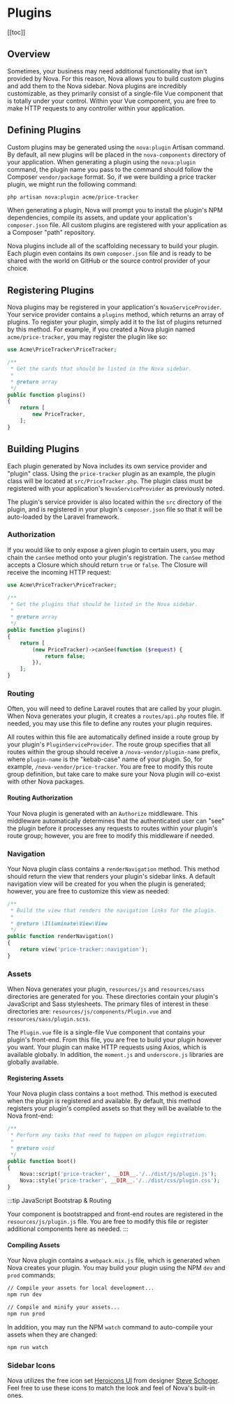 # Plugins

[[toc]]

## Overview

Sometimes, your business may need additional functionality that isn't provided by Nova. For this reason, Nova allows you to build custom plugins and add them to the Nova sidebar. Nova plugins are incredibly customizable, as they primarily consist of a single-file Vue component that is totally under your control. Within your Vue component, you are free to make HTTP requests to any controller within your application.

## Defining Plugins

Custom plugins may be generated using the `nova:plugin` Artisan command. By default, all new plugins will be placed in the `nova-components` directory of your application. When generating a plugin using the `nova:plugin` command, the plugin name you pass to the command should follow the Composer `vendor/package` format. So, if we were building a price tracker plugin, we might run the following command:

```bash
php artisan nova:plugin acme/price-tracker
```

When generating a plugin, Nova will prompt you to install the plugin's NPM dependencies, compile its assets, and update your application's `composer.json` file. All custom plugins are registered with your application as a Composer "path" repository.

Nova plugins include all of the scaffolding necessary to build your plugin. Each plugin even contains its own `composer.json` file and is ready to be shared with the world on GitHub or the source control provider of your choice.

## Registering Plugins

Nova plugins may be registered in your application's `NovaServiceProvider`. Your service provider contains a `plugins` method, which returns an array of plugins. To register your plugin, simply add it to the list of plugins returned by this method. For example, if you created a Nova plugin named `acme/price-tracker`, you may register the plugin like so:

```php
use Acme\PriceTracker\PriceTracker;

/**
 * Get the cards that should be listed in the Nova sidebar.
 *
 * @return array
 */
public function plugins()
{
    return [
        new PriceTracker,
    ];
}
```

## Building Plugins

Each plugin generated by Nova includes its own service provider and "plugin" class. Using the `price-tracker` plugin as an example, the plugin class will be located at `src/PriceTracker.php`. The plugin class must be registered with your application's `NovaServiceProvider` as previously noted.

The plugin's service provider is also located within the `src` directory of the plugin, and is registered in your plugin's `composer.json` file so that it will be auto-loaded by the Laravel framework.

### Authorization

If you would like to only expose a given plugin to certain users, you may chain the `canSee` method onto your plugin's registration. The `canSee` method accepts a Closure which should return `true` or `false`. The Closure will receive the incoming HTTP request:

```php
use Acme\PriceTracker\PriceTracker;

/**
 * Get the plugins that should be listed in the Nova sidebar.
 *
 * @return array
 */
public function plugins()
{
    return [
        (new PriceTracker)->canSee(function ($request) {
            return false;
        }),
    ];
}
```

### Routing

Often, you will need to define Laravel routes that are called by your plugin. When Nova generates your plugin, it creates a `routes/api.php` routes file. If needed, you may use this file to define any routes your plugin requires.

All routes within this file are automatically defined inside a route group by your plugin's `PluginServiceProvider`. The route group specifies that all routes within the group should receive a `/nova-vendor/plugin-name` prefix, where `plugin-name` is the "kebab-case" name of your plugin. So, for example, `/nova-vendor/price-tracker`. You are free to modify this route group definition, but take care to make sure your Nova plugin will co-exist with other Nova packages.

#### Routing Authorization

Your Nova plugin is generated with an `Authorize` middleware. This middleware automatically determines that the authenticated user can "see" the plugin before it processes any requests to routes within your plugin's route group; however, you are free to modify this middleware if needed.

### Navigation

Your Nova plugin class contains a `renderNavigation` method. This method should return the view that renders your plugin's sidebar links. A default navigation view will be created for you when the plugin is generated; however, you are free to customize this view as needed:

```php
/**
 * Build the view that renders the navigation links for the plugin.
 *
 * @return \Illuminate\View\View
 */
public function renderNavigation()
{
    return view('price-tracker::navigation');
}
```

### Assets

When Nova generates your plugin, `resources/js` and `resources/sass` directories are generated for you. These directories contain your plugin's JavaScript and Sass stylesheets. The primary files of interest in these directories are: `resources/js/components/Plugin.vue` and `resources/sass/plugin.scss`.

The `Plugin.vue` file is a single-file Vue component that contains your plugin's front-end. From this file, you are free to build your plugin however you want. Your plugin can make HTTP requests using Axios, which is available globally. In addition, the `moment.js` and `underscore.js` libraries are globally available.

#### Registering Assets

Your Nova plugin class contains a `boot` method. This method is executed when the plugin is registered and available. By default, this method registers your plugin's compiled assets so that they will be available to the Nova front-end:

```php
/**
 * Perform any tasks that need to happen on plugin registration.
 *
 * @return void
 */
public function boot()
{
    Nova::script('price-tracker', __DIR__.'/../dist/js/plugin.js');
    Nova::style('price-tracker', __DIR__.'/../dist/css/plugin.css');
}
```

:::tip JavaScript Bootstrap & Routing

Your component is bootstrapped and front-end routes are registered in the `resources/js/plugin.js` file. You are free to modify this file or register additional components here as needed.
:::

#### Compiling Assets

Your Nova plugin contains a `webpack.mix.js` file, which is generated when Nova creates your plugin. You may build your plugin using the NPM `dev` and `prod` commands:

```bash
// Compile your assets for local development...
npm run dev

// Compile and minify your assets...
npm run prod
```

In addition, you may run the NPM `watch` command to auto-compile your assets when they are changed:

```bash
npm run watch
```

### Sidebar Icons

Nova utilizes the free icon set [Heroicons UI](https://github.com/sschoger/heroicons-ui) from designer [Steve Schoger](https://twitter.com/steveschoger). Feel free to use these icons to match the look and feel of Nova's built-in ones.
